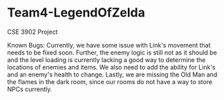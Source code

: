 # Team4-LegendOfZelda
CSE 3902 Project

Known Bugs: Currently, we have some issue with Link's movement that needs to be fixed soon. Further, the enemy logic is still not as it should be and the level loading is currently lacking a good way to determine the locations of enemies and items. We also need to add the ability for Link's and an enemy's health to change. Lastly, we are missing the Old Man and the flames in the dark room, since our rooms do not have a way to store NPCs currently.
